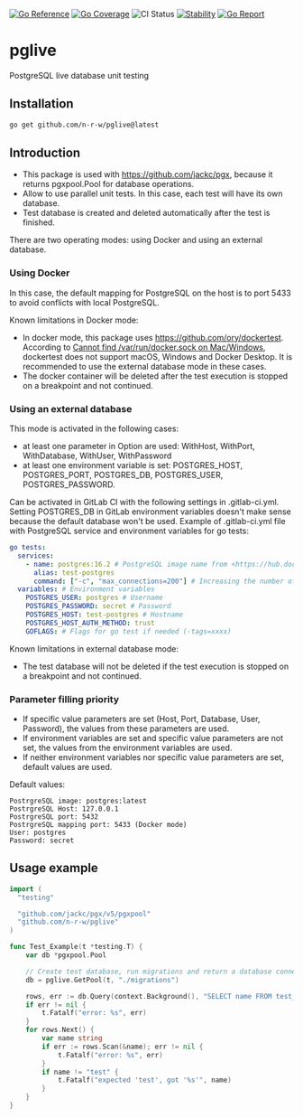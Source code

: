 [![Go Reference](https://pkg.go.dev/badge/github.com/n-r-w/pglive.svg)](https://pkg.go.dev/github.com/n-r-w/pglive)
[![Go Coverage](https://github.com/n-r-w/pglive/wiki/coverage.svg)](https://raw.githack.com/wiki/n-r-w/pglive/coverage.html)
![CI Status](https://github.com/n-r-w/pglive/actions/workflows/go.yml/badge.svg)
[![Stability](http://badges.github.io/stability-badges/dist/stable.svg)](http://github.com/badges/stability-badges)
[![Go Report](https://goreportcard.com/badge/github.com/n-r-w/pglive)](https://goreportcard.com/badge/github.com/n-r-w/pglive)

# pglive

PostgreSQL live database unit testing

## Installation

```bash
go get github.com/n-r-w/pglive@latest
```

## Introduction

- This package is used with <https://github.com/jackc/pgx>, because it returns pgxpool.Pool for database operations.
- Allow to use parallel unit tests. In this case, each test will have its own database.
- Test database is created and deleted automatically after the test is finished.

There are two operating modes: using Docker and using an external database.

### Using Docker

In this case, the default mapping for PostgreSQL on the host is to port 5433 to avoid conflicts with local PostgreSQL.

Known limitations in Docker mode:

- In docker mode, this package uses <https://github.com/ory/dockertest>. According to [Cannot find /var/run/docker.sock on Mac/Windows](https://github.com/ory/dockertest/issues/413), dockertest does not support macOS, Windows and Docker Desktop. It is recommended to use the external database mode in these cases.
- The docker container will be deleted after the test execution is stopped on a breakpoint and not continued.

### Using an external database

This mode is activated in the following cases:

- at least one parameter in Option are used: WithHost, WithPort, WithDatabase, WithUser, WithPassword
- at least one environment variable is set: POSTGRES_HOST, POSTGRES_PORT, POSTGRES_DB, POSTGRES_USER, POSTGRES_PASSWORD.

Can be activated in GitLab CI with the following settings in .gitlab-ci.yml. Setting POSTGRES_DB in GitLab environment variables doesn't make sense because the default database won't be used. Example of .gitlab-ci.yml file with PostgreSQL service and environment variables for go tests:

```yaml
go tests:
  services:
    - name: postgres:16.2 # PostgreSQL image name from <https://hub.docker.com/_/postgres>
      alias: test-postgres
      command: ["-c", "max_connections=200"] # Increasing the number of connections (if you have a lot of parallel tests)
  variables: # Environment variables
    POSTGRES_USER: postgres # Username
    POSTGRES_PASSWORD: secret # Password
    POSTGRES_HOST: test-postgres # Hostname
    POSTGRES_HOST_AUTH_METHOD: trust
    GOFLAGS: # Flags for go test if needed (-tags=xxxx)
```

Known limitations in external database mode:

- The test database will not be deleted if the test execution is stopped on a breakpoint and not continued.

### Parameter filling priority

- If specific value parameters are set (Host, Port, Database, User, Password), the values from these parameters are used.
- If environment variables are set and specific value parameters are not set, the values from the environment variables are used.
- If neither environment variables nor specific value parameters are set, default values are used.

Default values:

```
PostrgreSQL image: postgres:latest
PostrgreSQL Host: 127.0.0.1
PostrgreSQL port: 5432
PostrgreSQL mapping port: 5433 (Docker mode)
User: postgres
Password: secret
```

## Usage example

```go
import (
  "testing"

  "github.com/jackc/pgx/v5/pgxpool"
  "github.com/n-r-w/pglive"
)

func Test_Example(t *testing.T) {
    var db *pgxpool.Pool

    // Create test database, run migrations and return a database connection
    db = pglive.GetPool(t, "./migrations")

    rows, err := db.Query(context.Background(), "SELECT name FROM test_table")
    if err != nil {
        t.Fatalf("error: %s", err)
    }
    for rows.Next() {
        var name string
        if err := rows.Scan(&name); err != nil {
            t.Fatalf("error: %s", err)
        }
        if name != "test" {
            t.Fatalf("expected 'test', got '%s'", name)
        }
    }
}
```
